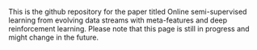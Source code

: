 This is the github repository for the paper titled Online semi-supervised learning from evolving data streams with meta-features and deep reinforcement learning. Please note that this page is still in progress and might change in the future. 


